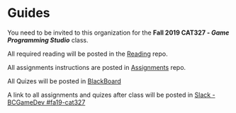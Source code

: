 # Guides

You need to be invited to this organization for the **Fall 2019 CAT327 - _Game Programming Studio_** class.

All required reading will be posted in the [Reading](https://github.com/Bloomfield-FA19-CAT327/Reading) repo.

All assignments instructions are posted in [Assignments](https://github.com/Bloomfield-FA19-CAT327/Assignments) repo.

All Quizes will be posted in [BlackBoard](https://bb.bloomfield.edu/webapps/blackboard/execute/launcher?type=Course&id=_13761_1&url=)

A link to all assignments and quizes after class will be posted in [Slack - BCGameDev #fa19-cat327](https://bcgamedev.slack.com/messages/CM9EERFFB)
